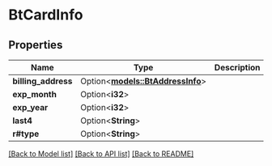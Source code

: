 # BtCardInfo

## Properties

Name | Type | Description | Notes
------------ | ------------- | ------------- | -------------
**billing_address** | Option<[**models::BtAddressInfo**](BTAddressInfo.md)> |  | [optional]
**exp_month** | Option<**i32**> |  | [optional]
**exp_year** | Option<**i32**> |  | [optional]
**last4** | Option<**String**> |  | [optional]
**r#type** | Option<**String**> |  | [optional]

[[Back to Model list]](../README.md#documentation-for-models) [[Back to API list]](../README.md#documentation-for-api-endpoints) [[Back to README]](../README.md)


